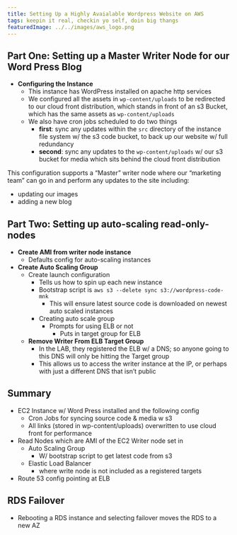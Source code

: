 ```yaml
---
title: Setting Up a Highly Avaialable Wordpress Website on AWS
tags: keepin it real, checkin yo self, doin big thangs
featuredImage: ../../images/aws_logo.png
---
```


## Part One: Setting up a Master Writer Node for our Word Press Blog
- **Configuring the Instance**
    - This instance has WordPress installed on apache http services
    - We configured all the assets in `wp-content/uploads` to be redirected to our cloud front distribution, which stands in front of an s3 Bucket, which has the same assets as `wp-content/uploads`
    - We also have cron jobs scheduled to do two things
        - **first**: sync any updates within the `src` directory of the instance file system w/ the s3 code bucket, to back up our website w/ full redundancy
        - **second**: sync any updates to the `wp-content/uploads` w/ our s3 bucket for media which sits behind the cloud front distribution

This configuration supports a “Master” writer node where our “marketing team” can go in and perform any updates to the site including:
- updating our images
- adding a new blog


## Part Two: Setting up auto-scaling read-only-nodes
- **Create AMI from writer node instance**
    - Defaults config for auto-scaling instances
- **Create Auto Scaling Group**
    - Create launch configuration
        - Tells us how to spin up each new instance
        - Bootstrap script is `aws s3 --delete sync s3://wordpress-code-mnk`
            - This will ensure latest source code is downloaded on newest auto scaled instances
        - Creating auto scale group
            - Prompts for using ELB or not
                - Puts in target group for ELB
    - **Remove Writer From ELB Target Group**
        - In the LAB, they registered the ELB w/ a DNS; so anyone going to this DNS will only be hitting the Target group
        - This allows us to access the writer instance at the IP, or perhaps with just a different DNS that isn’t public

## Summary
- EC2 Instance w/ Word Press installed and the following config
    - Cron Jobs for syncing source code & media w s3
    - All links (stored in wp-content/uploads) overwritten to use cloud front for performance
- Read Nodes which are AMI of the EC2 Writer node set in 
    - Auto Scaling Group
        - W/ bootstrap script to get latest code from s3
    - Elastic Load Balancer
        - where write node is not included as a registered targets
- Route 53 config pointing at ELB

## RDS Failover
- Rebooting a RDS instance and selecting failover moves the RDS to a new AZ